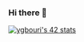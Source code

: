 ### Hi there 👋

[![ygbouri's 42 stats](https://badge.mediaplus.ma/binary/ygbouri)](https://github.com/oakoudad/badge42)
